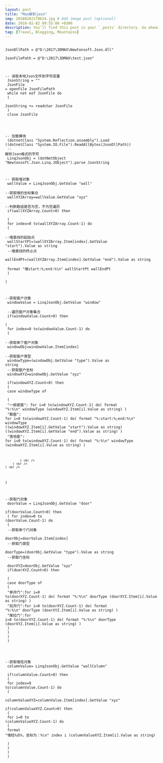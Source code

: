 ```yaml
---
layout: post
title: "Max解析josn"
img: 20180202170624.jpg # Add image post (optional)
date: 2018-02-02 09:55:00 +0300
description: You’ll find this post in your `_posts` directory. Go ahead and edit it and re-build the site to see your changes. # Add post description (optional)
tag: [Travel, Blogging, Mountains]
---
```

<p><code>
JsonDllPath = @"D:\2017\3DMAX\Newtonsoft.Json.dll" <br />
JsonFilePath = @"D:\2017\3DMAX\test.json" <br />

-- 读取本地Json文件到字符变量 <br />
JsonString = "" <br />
JsonFile = openFile JsonFilePath <br />
while not eof JsonFile do <br />
( <br />
	JsonString += readchar JsonFile <br />
) <br />
close JsonFile <br />


-- 加载模块 <br />
(dotnetClass "System.Reflection.assembly").Load ((dotnetClass "System.IO.File").ReadAllBytes(JsonDllPath)) <br />
-- 解析Json格式的字符 <br />
LinqJsonObj = (dotNetObject "Newtonsoft.Json.Linq.JObject").parse JsonString <br />

-- 获取墙对象 <br />
wallValue = LinqJsonObj.GetValue "wall" <br />
--获取墙的坐标集合 <br />
wallXYZArray=wallValue.GetValue "xyz" <br />
--判断数组是否为空，不为空遍历 <br />
if(wallXYZArray.Count>0) then <br />
( <br />
  for index=0 to(wallXYZArray.Count-1) do <br />
  ( <br />
	  --墙直线的起始点 <br />
	  wallStartPt=(wallXYZArray.Item[index].GetValue "start").Value as string <br />
	  --墙直线的终止点 <br />
	  wallEndPt=(wallXYZArray.Item[index].GetValue "end").Value as string <br />
	  format "墙start:%;end:%\n" wallStartPt wallEndPt <br />
  ) <br />
) <br />

--获取窗户对象 <br />
windowValue = LinqJsonObj.GetValue "window" <br />
--遍历窗户对象集合 <br />
if(windowValue.Count>0) then <br />
( <br />
	for index=0 to(windowValue.Count-1) do <br />
	( <br />
		--获取单个窗户对象 <br />
		windowObj=windowValue.Item[index] <br />
		--获取窗户类型 <br />
		windowType=(windowObj.GetValue "type").Value  as string <br />
		--获取窗户坐标 <br />
		windowXYZ=windowObj.GetValue "xyz" <br />
		if(windowXYZ.Count>0) then <br />
		( <br />
			case windowType of <br />
			( <br />
				"一般直窗": for i=0 to(windowXYZ.Count-1) do( format "%:%\n" windowType  (windowXYZ.Item[i].Value as string)   ) <br />
				"飘窗": for i=0 to(windowXYZ.Count-1) do( format "%:start:%;end:%\n" windowType ((windowXYZ.Item[i].GetValue "start").Value as string)  ((windowXYZ.Item[i].GetValue "end").Value as string)  ) <br />
				"落地窗": for i=0 to(windowXYZ.Count-1) do( format "%:%\n" windowType  (windowXYZ.Item[i].Value as string)   ) <br />
			
			) <br />
		) <br />
	) <br />
) <br />

--获取门对象 <br />
doorValue = LinqJsonObj.GetValue "door" <br />
if(doorValue.Count>0) then <br />
(
	for index=0 to (doorValue.Count-1) do <br />
	( <br />
		--获取单个门对象 <br />
		doorObj=doorValue.Item[index] <br />
		--获取门类型 <br />
		doorType=(doorObj.GetValue "type").Value  as string <br />
		--获取门坐标 <br />
		doorXYZ=doorObj.GetValue "xyz" <br />
		if(doorXYZ.Count>0) then <br />
		( <br />
			case doorType of <br />
			( <br />
				"单开门":for i=0 to(doorXYZ.Count-1) do( format "%:%\n" doorType  (doorXYZ.Item[i].Value as string) ) <br />
				"双开门":for i=0 to(doorXYZ.Count-1) do( format "%:%\n" doorType  (doorXYZ.Item[i].Value as string) ) <br />
				"推拉门":for i=0 to(doorXYZ.Count-1) do( format "%:%\n" doorType  (doorXYZ.Item[i].Value as string) ) <br />
			) <br />
		) <br />
	) <br />
) <br />

--获取墙柱对象 <br />
columnValue= LinqJsonObj.GetValue "wallColumn" <br />
if(columnValue.Count>0) then <br />
( <br />
	for index=0 to(columnValue.Count-1) do <br />
	( <br />
		columnValueXYZ=columnValue.Item[index].GetValue "xyz" <br />
		if(columnValueXYZ.Count>0) then <br />
		( <br />
			for i=0 to (columnValueXYZ.Count-1) do <br />
			( <br />
				format "墙柱%点%，坐标为：%\n" index i (columnValueXYZ.Item[i].Value as string) <br />
			) <br />
		) <br />
	) <br />
) <br />

</code></p>





















